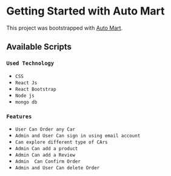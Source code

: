 # Getting Started with Auto Mart

This project was bootstrapped with [Auto Mart](https://auto-mart-d4a30.web.app/).

## Available Scripts


### `Used Technology`


* `CSS`
* `React Js`
* `React Bootstrap`
* `Node js`
* `mongo db`

### `Features`

* `User Can Order any Car`
* `Admin and User Can sign in using email account`
* `Can explore different type of CArs`
* `Admin Can add a product`
* `Admin Can add a Review`
* `Admin  Can Confirm Order`
* `Admin and User Can delete Order`
